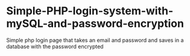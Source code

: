 # Simple-PHP-login-system-with-mySQL-and-password-encryption
Simple php login page that takes an email and password and saves in a database with the password encrypted

